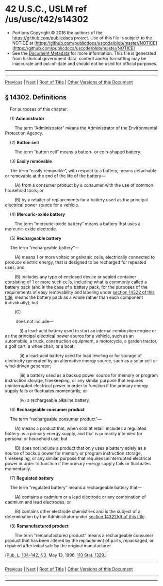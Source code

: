 ---
---

# 42 U.S.C., USLM ref /us/usc/t42/s14302

* Portions Copyright © 2016 the authors of the https://github.com/publicdocs project.
  Use of this file is subject to the NOTICE at [https://github.com/publicdocs/uscode/blob/master/NOTICE](https://github.com/publicdocs/uscode/blob/master/NOTICE)
* See the [Document Metadata](././../../../../..//README.md) for more information.
  This file is generated from historical government data; content and/or formatting may be inaccurate and out-of-date and should not be used for official purposes.

----------
----------

[Previous](./../../../../..//us/usc/t42/ch137/schI/m__us_usc_t42_s14301.md) | [Next](./../../../../..//us/usc/t42/ch137/schI/m__us_usc_t42_s14303.md) | [Root of Title](./../../../../../) | [Other Versions of this Document](https://publicdocs.github.io/go/links?ns=uslm&ref=%2Fus%2Fusc%2Ft42%2Fs14302)

## § 14302. Definitions

    For purposes of this chapter:

    (1) __Administrator__ 

        The term “Administrator” means the Administrator of the Environmental Protection Agency.

    (2) __Button cell__ 

        The term “button cell” means a button- or coin-shaped battery.

    (3) __Easily removable__ 

    The term “easily removable”, with respect to a battery, means detachable or removable at the end of the life of the battery—

        (A) from a consumer product by a consumer with the use of common household tools; or

        (B) by a retailer of replacements for a battery used as the principal electrical power source for a vehicle.

    (4) __Mercuric-oxide battery__ 

        The term “mercuric-oxide battery” means a battery that uses a mercuric-oxide electrode.

    (5) __Rechargeable battery__ 

    The term “rechargeable battery”—

        (A) means 1 or more voltaic or galvanic cells, electrically connected to produce electric energy, that is designed to be recharged for repeated uses; and

        (B) includes any type of enclosed device or sealed container consisting of 1 or more such cells, including what is commonly called a battery pack (and in the case of a battery pack, for the purposes of the requirements of easy removability and labeling under [section 14322 of this title][/us/usc/t42/s14322], means the battery pack as a whole rather than each component individually); but

        (C)

         does not include—

            (i) a lead-acid battery used to start an internal combustion engine or as the principal electrical power source for a vehicle, such as an automobile, a truck, construction equipment, a motorcycle, a garden tractor, a golf cart, a wheelchair, or a boat;

            (ii) a lead-acid battery used for load leveling or for storage of electricity generated by an alternative energy source, such as a solar cell or wind-driven generator;

            (iii) a battery used as a backup power source for memory or program instruction storage, timekeeping, or any similar purpose that requires uninterrupted electrical power in order to function if the primary energy supply fails or fluctuates momentarily; or

            (iv) a rechargeable alkaline battery.

    (6) __Rechargeable consumer product__ 

    The term “rechargeable consumer product”—

        (A) means a product that, when sold at retail, includes a regulated battery as a primary energy supply, and that is primarily intended for personal or household use; but

        (B) does not include a product that only uses a battery solely as a source of backup power for memory or program instruction storage, timekeeping, or any similar purpose that requires uninterrupted electrical power in order to function if the primary energy supply fails or fluctuates momentarily.

    (7) __Regulated battery__ 

    The term “regulated battery” means a rechargeable battery that—

        (A) contains a cadmium or a lead electrode or any combination of cadmium and lead electrodes; or

        (B) contains other electrode chemistries and is the subject of a determination by the Administrator under [section 14322(d) of this title][/us/usc/t42/s14322/d].

    (8) __Remanufactured product__ 

        The term “remanufactured product” means a rechargeable consumer product that has been altered by the replacement of parts, repackaged, or repaired after initial sale by the original manufacturer.

([Pub. L. 104–142, § 3][/us/pl/104/142/s3], May 13, 1996, [110 Stat. 1329][/us/stat/110/1329].)

----------

[Previous](./../../../../..//us/usc/t42/ch137/schI/m__us_usc_t42_s14301.md) | [Next](./../../../../..//us/usc/t42/ch137/schI/m__us_usc_t42_s14303.md) | [Root of Title](./../../../../../) | [Other Versions of this Document](https://publicdocs.github.io/go/links?ns=uslm&ref=%2Fus%2Fusc%2Ft42%2Fs14302)

----------
----------

[/us/usc/t42/s14322]: https://publicdocs.github.io/go/links?ns=uslm&ref=%2Fus%2Fusc%2Ft42%2Fs14322
[/us/usc/t42/s14322/d]: https://publicdocs.github.io/go/links?ns=uslm&ref=%2Fus%2Fusc%2Ft42%2Fs14322%2Fd
[/us/pl/104/142/s3]: https://publicdocs.github.io/go/links?ns=uslm&ref=%2Fus%2Fpl%2F104%2F142%2Fs3
[/us/stat/110/1329]: https://publicdocs.github.io/go/links?ns=uslm&ref=%2Fus%2Fstat%2F110%2F1329



